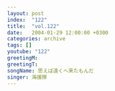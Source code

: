```yaml
---
layout: post
index:  "122"
title:  "vol.122"
date:   2004-01-29 12:00:00 +0300
categories: archive
tags: []
youtube: "122"
greetingM: 
greetingT: 
songName: 思えば遠くへ来たもんだ
singer: 海援隊
---
```

